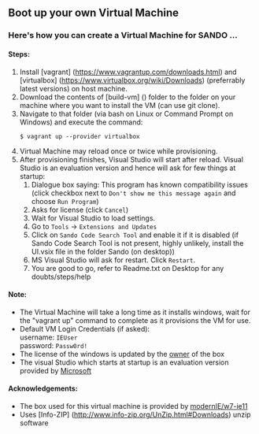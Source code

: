 ## Boot up your own Virtual Machine

### Here's how you can create a Virtual Machine for SANDO ...

#### Steps:
1. Install [vagrant] (https://www.vagrantup.com/downloads.html) and [virtualbox] (https://www.virtualbox.org/wiki/Downloads) (preferrably latest versions) on host machine.
2. Download the contents of [build-vm] () folder to the folder on your machine where you want to install the VM (can use git clone).
3. Navigate to that folder (via bash on Linux or Command Prompt on Windows) and execute the command:  
    ```
    $ vagrant up --provider virtualbox
    ```
4. Virtual Machine may reload once or twice while provisioning.
5. After provisioning finishes, Visual Studio will start after reload. Visual Studio is an evaluation version and hence will ask for few things at startup:
    1. Dialogue box saying: This program has known compatibility issues (click checkbox next to `Don't show me this message again` and choose `Run Program`)
    2. Asks for license (click `Cancel`)
    3. Wait for Visual Studio to load settings.
    5. Go to `Tools` -> `Extensions and Updates`
    6. Click on `Sando Code Search Tool` and enable it if it is disabled (if Sando Code Search Tool is not present, highly unlikely, install the UI.vsix file in the folder Sando (on desktop))
    7. MS Visual Studio will ask for restart. Click `Restart`.
    8. You are good to go, refer to Readme.txt on Desktop for any doubts/steps/help

#### Note:  
 -  The Virtual Machine will take a long time as it installs windows, wait for the "vagrant up" command to complete as it provisions the VM for use.
 -  Default VM Login Credentials (if asked):  
      username: `IEUser`  
      password: `Passw0rd!`
 -  The license of the windows is updated by the [owner](https://atlas.hashicorp.com/modernIE/boxes/w7-ie11) of the box
 -  The visual Studio which starts at startup is an evaluation version provided by [Microsoft](https://www.microsoft.com/en-US/Download/details.aspx?id=30654)
 
#### Acknowledgements:
 - The box used for this virtual machine is provided by [modernIE/w7-ie11](https://atlas.hashicorp.com/modernIE/boxes/w7-ie11)
 - Uses [Info-ZIP] (http://www.info-zip.org/UnZip.html#Downloads) unzip software
 
